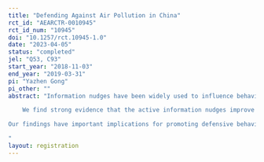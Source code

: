 ```yaml
---
title: "Defending Against Air Pollution in China"
rct_id: "AEARCTR-0010945"
rct_id_num: "10945"
doi: "10.1257/rct.10945-1.0"
date: "2023-04-05"
status: "completed"
jel: "Q53, C93"
start_year: "2018-11-03"
end_year: "2019-03-31"
pi: "Yazhen Gong"
pi_other: ""
abstract: "Information nudges have been widely used to influence behavior but there is a lack of understanding of the associated mechanisms and the optimal design. We distinguish active and passive information nudges and show that the former is more effective in promoting defensive behaviors such as outdoor time and mask-wearing against air pollution, and does so through reducing inattention. We conduct a large-scale field experiment through randomized control trails in Northern China with treatments of free masks and information nudges throughout a winter heating season when pollution was the heaviest. Unlike passive information nudges where participants were simply provided information about pollution and the associated health damages and required defensive measures, active nudges require participants to perform an easy task such as matching pollution levels with the corresponding health damages as well as the necessity to wear facemasks. 
	We find strong evidence that the active information nudges improve outdoor and mask-wearing behaviors and reduce respiratory and cardiovascular related hospital visits, whereas passive nudges do not have significant effects. We develop parametric and nonparametric measures of (daily) inattention to air pollution and inattention to the associated health damages, and find that both types of inattention lead to suboptimal defensive behaviors. Active information nudges reduce inattention levels, especially on high pollution days, and a sizable proportion of the active nudges’ positive effects is achieved through reduced inattention. In contrast, while providing free masks leads to more mask-wearing on smog days, it does not improve outdoor behavior or reduce inattention. 
Our findings have important implications for promoting defensive behavior against pollution, and for the design of nudge intervention in general. Our study also highlights an important aspect of defensive behavior that is often ignored in the literature, namely the need to avoid adopting costly defensive behaviors in face of low or no pollution. 
"
layout: registration
---
```



